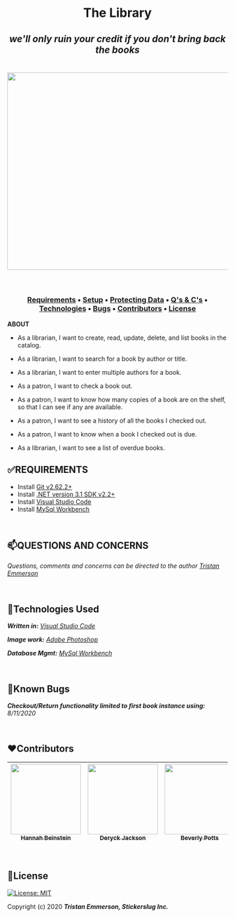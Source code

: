 

**<h1 align = "center">The Library**

*<h2 align ="center">we'll only ruin your credit if you don't bring back the books*

<h1 align="center">
  <img width="900" height="450" src="https://coding-assets.s3-us-west-2.amazonaws.com/hero_images/libary.solution.jpg">

</h1>
     
<br>

**<h3 align = "center">
  <a href="#✅REQUIREMENTS">Requirements</a> •
  <a href="#💻setup">Setup</a> •
  <a href="#🔧protecting-your-data">Protecting Data<a> •
  <a href="#📫questions-and-concerns">Q's & C's</a> •
  <a href="#🔧technologies-used">Technologies</a> •
  <a href="#🐛bugs">Bugs</a> •
  <a href="#❤️contributors">Contributors</a> •
  <a href="#📘license">License</a>**</h3>

**ABOUT**

* As a librarian, I want to create, read, update, delete, and list books in the catalog.

* As a librarian, I want to search for a book by author or title.

* As a librarian, I want to enter multiple authors for a book.

* As a patron, I want to check a book out.

* As a patron, I want to know how many copies of a book are on the shelf, so that I can see if any are available. 

* As a patron, I want to see a history of all the books I checked out.

* As a patron, I want to know when a book I checked out is due.

* As a librarian, I want to see a list of overdue books.

## **✅REQUIREMENTS** 

* Install [Git v2.62.2+](https://git-scm.com/downloads/)
* Install [.NET version 3.1 SDK v2.2+](https://dotnet.microsoft.com/download/dotnet-core/2.2)
* Install [Visual Studio Code](https://code.visualstudio.com/)
* Install [MySql Workbench](https://www.mysql.com/products/workbench/)

<br>

## **📫QUESTIONS AND CONCERNS**

_Questions, comments and concerns can be directed to the author [Tristan Emmerson](https://www.linkedin.com/in/tristan-emmerson/)_

<br>

## **🔧Technologies Used**

_**Written in:** [Visual Studio Code](https://code.visualstudio.com/)_

_**Image work:** [Adobe Photoshop](https://www.adobe.com/products/photoshop.html/)_

_**Database Mgmt:** [MySql Workbench](https://www.mysql.com/products/workbench/)_


<br>

## **🐛Known Bugs**

_**Checkout/Return functionality limited to first book instance using:** 8/11/2020_

<br>

## **❤️Contributors**

| [<img src="https://coding-assets.s3-us-west-2.amazonaws.com/linked-in-images/hannah-beinstein.jpg" width="160px;"/><br /><sub><b>Hannah Beinstein</b></sub>](https://www.linkedin.com/in/hannahbeinstein/)<br />        | [<img src="https://coding-assets.s3-us-west-2.amazonaws.com/linked-in-images/deryck-jackson.jpg" width="160px;"/><br /><sub><b>Deryck Jackson</b></sub>](https://www.linkedin.com/in/deryckjackson/)<br /> | [<img src="https://coding-assets.s3-us-west-2.amazonaws.com/linked-in-images/beverly-potts.jpg" width="160px;"/><br /><sub><b>Beverly Potts</b></sub>](https://www.linkedin.com/in/beverlypotts/)<br />          | [<img src="https://coding-assets.s3-us-west-2.amazonaws.com/img/tristan_emmerson.jpg" width="160px;"/><br /><sub><b>Tristan Emmerson</b></sub>](https://www.linkedin.com/in/tristan-emmerson/)<br /> |
| :-----------------------------------------------------------------------------------------------------------------------------------------------------------------: | :-----------------------------------------------------------------------------------------------------------------------------------------------------------------------: | :-------------------------------------------------------------------------------------------------------------------------------------------------------------------: | :-------------------------------------------------------------------------------------------------------------------------------------------------------------: |

<br>

## **📘License**
[![License: MIT](https://img.shields.io/badge/License-MIT-yellow.svg)](https://opensource.org/licenses/MIT)

Copyright (c) 2020 **_Tristan Emmerson, Stickerslug Inc._**